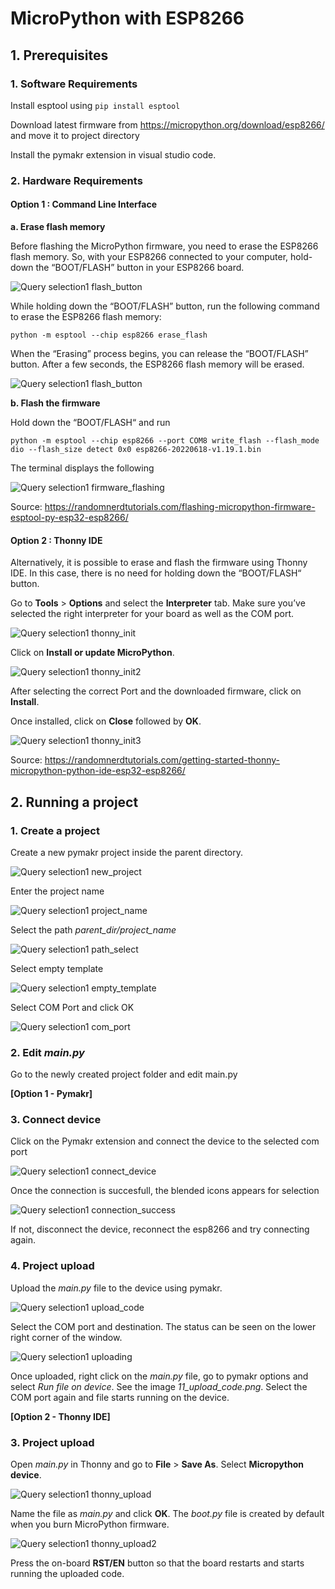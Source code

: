 # MicroPython with ESP8266


## 1. Prerequisites

### 1. Software Requirements

Install esptool using `pip install esptool`

Download latest firmware from https://micropython.org/download/esp8266/ and move it to project directory

Install the pymakr extension in visual studio code. 
### 2. Hardware Requirements 

#### Option 1 : Command Line Interface
**a. Erase flash memory**

Before flashing the MicroPython firmware, you need to erase the ESP8266 flash memory. So, with your ESP8266 connected to your computer, hold-down the “BOOT/FLASH” button in your ESP8266 board.

![Query selection1 flash_button](./images/01_esp8266_flash.png?raw=true "flash_button")

While holding down the “BOOT/FLASH” button, run the following command to erase the ESP8266 flash memory:

`python -m esptool --chip esp8266 erase_flash`

When the “Erasing” process begins, you can release the “BOOT/FLASH” button. After a few seconds, the ESP8266 flash memory will be erased.

![Query selection1 flash_button](./images/02_erase_flash.png?raw=true "erase_flash")

**b. Flash the firmware**

Hold down the “BOOT/FLASH“ and run 

`python -m esptool --chip esp8266 --port COM8 write_flash --flash_mode dio --flash_size detect 0x0 esp8266-20220618-v1.19.1.bin` 

The terminal displays the following

![Query selection1 firmware_flashing](./images/03_firmware_flashing.png?raw=true "firmware_flashing")


Source: https://randomnerdtutorials.com/flashing-micropython-firmware-esptool-py-esp32-esp8266/

#### Option 2 : Thonny IDE

Alternatively, it is possible to erase and flash the firmware using Thonny IDE. In this case, there is no need for holding down the “BOOT/FLASH“ button.

Go to **Tools** > **Options** and select the **Interpreter** tab. Make sure you’ve selected the right interpreter for your board as well as the COM port.

![Query selection1 thonny_init](./images/13_thonny_init.png?raw=true "thonny_init")

Click on **Install or update MicroPython**.

![Query selection1 thonny_init2](./images/14_thonny_init2.png?raw=true "thonny_init2")

After selecting the correct Port and the downloaded firmware, click on **Install**.

Once installed, click on **Close** followed by **OK**.

![Query selection1 thonny_init3](./images/15_thonny_init3.png?raw=true "thonny_init3")

Source: https://randomnerdtutorials.com/getting-started-thonny-micropython-python-ide-esp32-esp8266/

## 2. Running a project

### 1. Create a project

Create a new pymakr project inside the parent directory.

![Query selection1 new_project](./images/04_pymakr_new_project.png?raw=true "new_project")

Enter the project name

![Query selection1 project_name](./images/05_project_name.png?raw=true "project_name")

Select the path *parent_dir/project_name*

![Query selection1 path_select](./images/06_path_select.png?raw=true "path_select")

Select empty template

![Query selection1 empty_template](./images/07_empty_template.png?raw=true "empty_template")

Select COM Port and click OK

![Query selection1 com_port](./images/08_com_port.png?raw=true "com_port")

### 2. Edit *main.py*

Go to the newly created project folder and edit main.py

**[Option 1 - Pymakr]**
### 3. Connect device

Click on the Pymakr extension and connect the device to the selected com port

![Query selection1 connect_device](./images/09_connect_device.png?raw=true "connect_device")

Once the connection is succesfull, the blended icons appears for selection

![Query selection1 connection_success](./images/10_connection_success.png?raw=true "connection_success")

If not, disconnect the device, reconnect the esp8266 and try connecting again.

### 4. Project upload

Upload the *main.py* file to the device using pymakr.

![Query selection1 upload_code](./images/11_upload_code.png?raw=true "upload_code")

Select the COM port and destination. The status can be seen on the lower right corner of the window.

![Query selection1 uploading](./images/12_uploading.png?raw=true "uploading")

Once uploaded, right click on the *main.py* file, go to pymakr options and select *Run file on device*. See the image *11_upload_code.png*. Select the COM port again and file starts running on the device.

**[Option 2 - Thonny IDE]**

### 3. Project upload

Open *main.py* in Thonny and go to **File** > **Save As**. Select **Micropython device**.

![Query selection1 thonny_upload](./images/16_thonny_upload.png?raw=true "thonny_upload")

Name the file as *main.py* and click **OK**. The *boot.py* file is created by default when you burn MicroPython firmware.

![Query selection1 thonny_upload2](./images/17_thonny_upload2.png?raw=true "thonny_upload2")

Press the on-board **RST/EN** button so that the board restarts and starts running the uploaded code.
